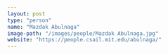 ```yaml
---
layout: post
type: "person"
name: "Mazdak Abulnaga"
image-path: "/images/people/Mazdak Abulnaga.jpg"
website: "https://people.csail.mit.edu/abulnaga/"
---
```

